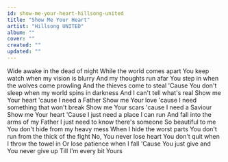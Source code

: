 ```yaml
---
id: show-me-your-heart-hillsong-united
title: "Show Me Your Heart"
artist: "Hillsong UNITED"
album: ""
cover: ""
created: ""
updated: ""
---
```


Wide awake in the dead of night
While the world comes apart
You keep watch when my vision is blurry
And my thoughts run afar
You step in when the wolves come prowling
And the thieves come to steal
'Cause You don't sleep when my world spins in darkness
And I can't tell what's real
Show me Your heart 'cause I need a Father
Show me Your love 'cause I need something that won't break
Show me Your scars 'cause I need a Saviour
Show me Your heart
'Cause I just need a place I can run
And fall into the arms of my Father
I just need to know there's someone
So beautiful to me
You don't hide from my heavy mess
When I hide the worst parts
You don't run from the thick of the fight
No, You never lose heart
You don't quit when I throw the towel in
Or lose patience when I fall
'Cause You just give and You never give up
Till I'm every bit Yours